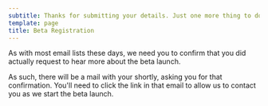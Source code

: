 ```yaml
---
subtitle: Thanks for submitting your details. Just one more thing to do...
template: page
title: Beta Registration
---
```

As with most email lists these days, we need you to confirm that you did actually request to hear more about the beta launch.

As such, there will be a mail with your shortly, asking you for that confirmation. You'll need to click the link in that email to allow us to contact you as we start the beta launch.